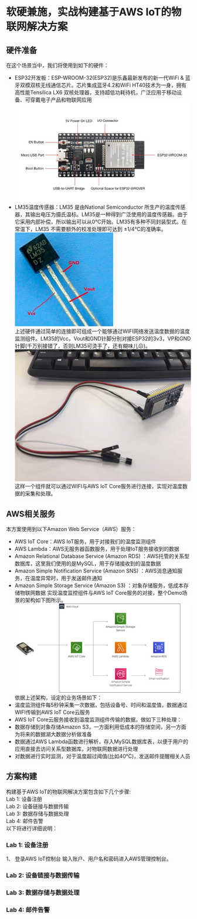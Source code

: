 # 软硬兼施，实战构建基于AWS IoT的物联网解决方案
## 硬件准备
在这个场景当中，我们将使用到如下的硬件：<br>
*	ESP32开发板：ESP-WROOM-32(ESP32)是乐鑫最新发布的新一代WiFi & 蓝牙双模双核无线通信芯片。芯片集成蓝牙4.2和WiFi HT40技术为一身，拥有高性能Tensilica LX6 双核处理器，支持超低功耗待机，广泛应用于移动设备、可穿戴电子产品和物联网应用<br>
![](https://github.com/steelren/aws_iot_core_workshop/blob/master/pics/esp32.jpg) <br>
*	LM35温度传感器：LM35 是由National Semiconductor 所生产的温度传感器，其输出电压为摄氏温标。LM35是一种得到广泛使用的温度传感器。由于它采用内部补偿，所以输出可以从0℃开始。LM35有多种不同封装型式。在常温下，LM35 不需要额外的校准处理即可达到 ±1/4℃的准确率。<br>
![](https://github.com/steelren/aws_iot_core_workshop/blob/master/pics/lm35.jpg) <br>
上述硬件通过简单的连接即可组成一个能够通过WIFI网络发送温度数据的温度监测组件。LM35的Vcc，Vout和GND针脚分别对接ESP32的3v3，VP和GND针脚(千万别接错了，否则LM35可烫手了，还有糊味儿☹)。<br>
![](https://github.com/steelren/aws_iot_core_workshop/blob/master/pics/composite.jpg) <br>
这样一个组件就可以通过WIFI与AWS IoT Core服务进行连接，实现对温度数据的采集和处理。<br>
## AWS相关服务
本方案使用到以下Amazon Web Service（AWS）服务：<br>
* AWS IoT Core：AWS IoT服务，用于对接我们的温度监测组件
*	AWS Lambda：AWS无服务器函数服务，用于处理IoT服务接收到的数据
*	Amazon Relational Database Service (Amazon RDS) ：AWS托管的关系型数据库，这里我们使用的是MySQL，用于存储接收到的温度数据
*	Amazon Simple Notification Service (Amazon SNS) ：AWS消息通知服务，在温度异常时，用于发送邮件通知
*	Amazon Simple Storage Service (Amazon S3) ：对象存储服务，低成本存储物联网数据
实现温度监控组件与AWS IoT Core服务的对接，整个Demo场景的架构如下图所示。<br>
![](https://github.com/steelren/aws_iot_core_workshop/blob/master/pics/DemoArchitecture.png) <br>
依据上述架构，设定的业务场景如下：<br>
* 温度监测组件每5秒钟采集一次数据，包括设备号、时间和温度值，数据通过WIFI传输到AWS IoT Core云服务
* AWS IoT Core云服务接收到温度监测组件传输的数据，做如下三种处理：
* 数据存储到对象存储Amazon S3，一方面利用低成本的存储空间，另一方面为将来的数据湖大数据分析做准备
* 数据通过AWS Lambda函数进行解析，存入MySQL数据库表，以便于用户的应用直接去访问关系型数据库，对物联网数据进行处理
* 对数据进行实时监测，对于温度超过阈值(比如40℃)，发送邮件提醒相关人员
## 方案构建
构建基于AWS IoT的物联网解决方案包含如下几个步骤:<br>
Lab 1: 设备注册<br>
Lab 2: 设备链接与数据传输<br>
Lab 3: 数据存储与数据处理<br>
Lab 4: 邮件告警<br>
以下将进行详细说明：<br>
### Lab 1: 设备注册
1、	登录AWS IoT控制台
输入账户、用户名和密码进入AWS管理控制台。

### Lab 2: 设备链接与数据传输
### Lab 3: 数据存储与数据处理
### Lab 4: 邮件告警
